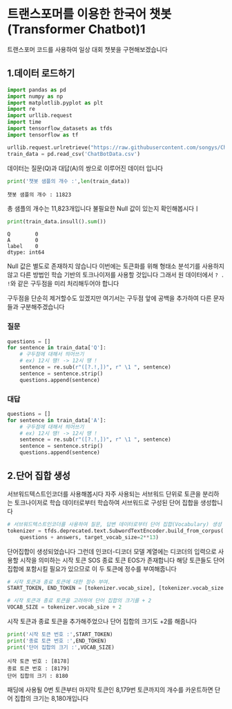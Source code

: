 # 트랜스포머를 이용한 한국어 챗봇 (Transformer Chatbot)1

트랜스포머 코드를 사용하여 일상 대회 챗봇을 구현해보겠습니다 

## 1.데이터 로드하기

```py
import pandas as pd
import numpy as np
import matplotlib.pyplot as plt
import re
import urllib.request
import time
import tensorflow_datasets as tfds
import tensorflow as tf
```
```py
urllib.request.urlretrieve("https://raw.githubusercontent.com/songys/Chatbot_data/master/ChatbotData.csv", filename="ChatBotData.csv")
train_data = pd.read_csv('ChatBotData.csv')
```
데이터는 질문(Q)과 대답(A)의 쌍으로 이루어진 데이터 입니다 
```py
print('챗봇 샘플의 개수 :',len(train_data))
```
```
챗봇 샘플의 개수 : 11823
```
총 샘플의 개수는 11,823개입니다 불필요한 Null 값이 있는지 확인해봅시다ㅣ 
```py
print(train_data.insull().sum())
```
```
Q        0
A        0
label    0
dtype: int64
```

Null 값은 별도로 존재하지 않습니다 이번에는 토큰화를 위해 형태소 분석기를 사용하지 않고 다른 방법인 학습 기반의 토크나이저를 사용할 것입니다 그래서 원 데이터에서 `? . !`와 같은 구두점을 미리 처리해두어야 합니다 

구두점을 단순히 제거할수도 있겠지만 여기서는 구두점 앞에 공백을 추가하여 다른 문자들과 구분해주겠습니다 

### 질문
```py
questions = []
for sentence in train_data['Q']:
    # 구두점에 대해서 띄어쓰기
    # ex) 12시 땡! -> 12시 땡 !
    sentence = re.sub(r"([?.!,])", r" \1 ", sentence)
    sentence = sentence.strip()
    questions.append(sentence)
```

### 대답
```py
questions = []
for sentence in train_data['A']:
    # 구두점에 대해서 띄어쓰기
    # ex) 12시 땡! -> 12시 땡 !
    sentence = re.sub(r"([?.!,])", r" \1 ", sentence)
    sentence = sentence.strip()
    questions.append(sentence)
``` 
## 2.단어 집합 생성

서브워드텍스트인코더를 사용해봅시다 자주 사용되는 서브워드 단위로 토큰을 분리하는 토크나이저로 학습 데이터로부터 학습하여 서브워드로 구성된 단어 집합을 생성합니다 

```py
# 서브워드텍스트인코더를 사용하여 질문, 답변 데이터로부터 단어 집합(Vocabulary) 생성
tokenizer = tfds.deprecated.text.SubwordTextEncoder.build_from_corpus(
    questions + answers, target_vocab_size=2**13)
```
단어집합이 생성되었습니다 그런데 인코더-디코더 모델 계열에는 디코더의 입력으로 사용할 시작을 의미하는 시작 토큰 SOS 종료 토큰 EOS가 존재합니다 해당 토큰들도 단어 집합에 포함시킬 필요가 있으므로 이 두 토큰에 정수를 부여해줍니다 

```py
# 시작 토큰과 종료 토큰에 대한 정수 부여.
START_TOKEN, END_TOKEN = [tokenizer.vocab_size], [tokenizer.vocab_size + 1]

# 시작 토큰과 종료 토큰을 고려하여 단어 집합의 크기를 + 2
VOCAB_SIZE = tokenizer.vocab_size + 2
```
시작 토큰과 종료 토큰을 추가해주었으나 단어 집합의 크기도 +2를 해줍니다

```py
print('시작 토큰 번호 :',START_TOKEN)
print('종료 토큰 번호 :',END_TOKEN)
print('단어 집합의 크기 :',VOCAB_SIZE)
```
```
시작 토큰 번호 : [8178]
종료 토큰 번호 : [8179]
단어 집합의 크기 : 8180
```

패딩에 사용될 0번 토큰부터 마지막 토큰인 8,179번 토큰까지의 개수를 카운트하면 단어 집합의 크기는 8,180개입니다
